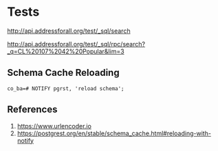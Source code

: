 # Tests

<http://api.addressforall.org/test/_sql/search>

<http://api.addressforall.org/test/_sql/rpc/search?_q=CL%20107%2042%20Popular&lim=3>


## Schema Cache Reloading

```batch
co_ba=# NOTIFY pgrst, 'reload schema';
```

## References

1. <https://www.urlencoder.io>
2. <https://postgrest.org/en/stable/schema_cache.html#reloading-with-notify>
